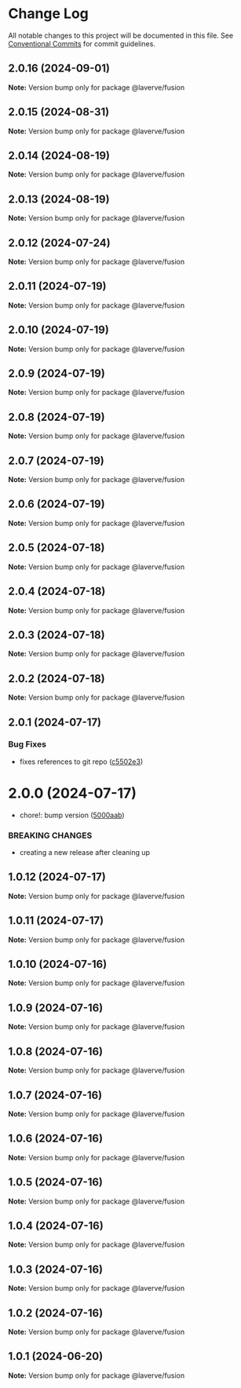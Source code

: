 # Change Log

All notable changes to this project will be documented in this file.
See [Conventional Commits](https://conventionalcommits.org) for commit guidelines.

## 2.0.16 (2024-09-01)

**Note:** Version bump only for package @laverve/fusion

## 2.0.15 (2024-08-31)

**Note:** Version bump only for package @laverve/fusion

## 2.0.14 (2024-08-19)

**Note:** Version bump only for package @laverve/fusion

## 2.0.13 (2024-08-19)

**Note:** Version bump only for package @laverve/fusion

## 2.0.12 (2024-07-24)

**Note:** Version bump only for package @laverve/fusion

## 2.0.11 (2024-07-19)

**Note:** Version bump only for package @laverve/fusion

## 2.0.10 (2024-07-19)

**Note:** Version bump only for package @laverve/fusion

## 2.0.9 (2024-07-19)

**Note:** Version bump only for package @laverve/fusion

## 2.0.8 (2024-07-19)

**Note:** Version bump only for package @laverve/fusion

## 2.0.7 (2024-07-19)

**Note:** Version bump only for package @laverve/fusion

## 2.0.6 (2024-07-19)

**Note:** Version bump only for package @laverve/fusion

## 2.0.5 (2024-07-18)

**Note:** Version bump only for package @laverve/fusion

## 2.0.4 (2024-07-18)

**Note:** Version bump only for package @laverve/fusion

## 2.0.3 (2024-07-18)

**Note:** Version bump only for package @laverve/fusion

## 2.0.2 (2024-07-18)

**Note:** Version bump only for package @laverve/fusion

## 2.0.1 (2024-07-17)

### Bug Fixes

-   fixes references to git repo ([c5502e3](https://github.com/laverve/fusion/commit/c5502e39d80f40db83e3d9a49b1bfb1ba1984fc1))

# 2.0.0 (2024-07-17)

-   chore!: bump version ([5000aab](https://github.com/laverve/games/commit/5000aaba0487d91b51c023333dd07637167cc221))

### BREAKING CHANGES

-   creating a new release after cleaning up

## 1.0.12 (2024-07-17)

**Note:** Version bump only for package @laverve/fusion

## 1.0.11 (2024-07-17)

**Note:** Version bump only for package @laverve/fusion

## 1.0.10 (2024-07-16)

**Note:** Version bump only for package @laverve/fusion

## 1.0.9 (2024-07-16)

**Note:** Version bump only for package @laverve/fusion

## 1.0.8 (2024-07-16)

**Note:** Version bump only for package @laverve/fusion

## 1.0.7 (2024-07-16)

**Note:** Version bump only for package @laverve/fusion

## 1.0.6 (2024-07-16)

**Note:** Version bump only for package @laverve/fusion

## 1.0.5 (2024-07-16)

**Note:** Version bump only for package @laverve/fusion

## 1.0.4 (2024-07-16)

**Note:** Version bump only for package @laverve/fusion

## 1.0.3 (2024-07-16)

**Note:** Version bump only for package @laverve/fusion

## 1.0.2 (2024-07-16)

**Note:** Version bump only for package @laverve/fusion

## 1.0.1 (2024-06-20)

**Note:** Version bump only for package @laverve/fusion

